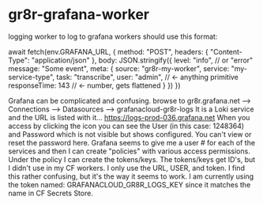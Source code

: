 # gr8r-grafana-worker
logging worker to log to grafana
workers should use this format:


await fetch(env.GRAFANA_URL, {
  method: "POST",
  headers: { "Content-Type": "application/json" },
  body: JSON.stringify({
    level: "info", // or "error"
    message: "Some event",
    meta: {
      source: "gr8r-my-worker",
      service: "my-service-type",
      task: "transcribe",
      user: "admin", // ← anything primitive
      responseTime: 143 // ← number, gets flattened
    }
  })
})

Grafana can be complicated and confusing.  browse to gr8r.grafana.net --> Connections --> Datasources --> grafanacloud-gr8r-logs It is a Loki service and the URL is listed with it... https://logs-prod-036.grafana.net  When you access by clicking the icon you can see the User (in this case: 1248364) and Password which is not visible but shows configured.  You can't view or reset the password here.  Grafana seems to give me a user # for each of the services and then I can create "policies" with various access permissions.  Under the policy I can create the tokens/keys.  The tokens/keys get ID's, but I didn't use in my CF workers.  I only use the URL, USER, and token.  I find this rather confusing, but it's the way it seems to work.  I am currently using the token named: GRAFANACLOUD_GR8R_LOGS_KEY since it matches the name in CF Secrets Store.